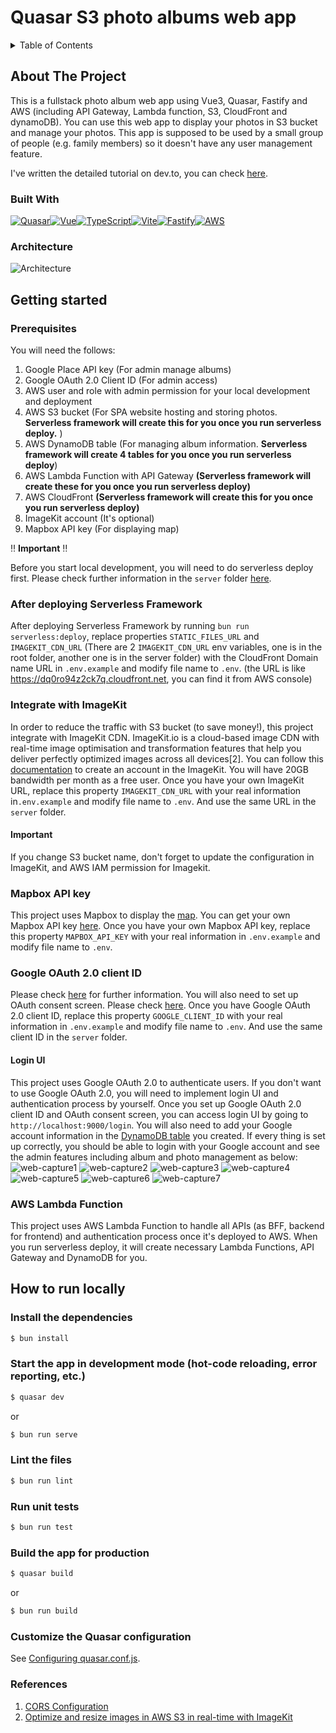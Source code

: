 # Quasar S3 photo albums web app

<!-- TABLE OF CONTENTS -->
<details>
  <summary>Table of Contents</summary>
  <ol>
    <li>
      <a href="#about-the-project">About The Project</a>
      <ul>
        <li><a href="#built-with">Built With</a></li>
        <li><a href="#architecture">Architecture</a></li>
      </ul>
    </li>
    <li>
      <a href="#getting-started">Getting Started</a>
      <ul>
        <li><a href="#prerequisites">Prerequisites</a></li>
        <li><a href="#create-s3-bucket">Create S3 bucket</a></li>
        <li><a href="#integrate-with-imagekit">Integrate with ImageKit</a></li>
        <li><a href="#mapbox-api-key">Mapbox API key</a></li>
        <li><a href="#aws-lambda-function">AWS Lambda Function</a></li>
      </ul>
    </li>
    <li>
      <a href="#how-to-run-locally">How to run locally</a>
    </li>
  </ol>
</details>

## About The Project

This is a fullstack photo album web app using Vue3, Quasar, Fastify and AWS (including API Gateway, Lambda
function, S3, CloudFront and dynamoDB). You can use this web app to display your photos in S3 bucket and manage your photos. This app
is supposed to be used by a small group of people (e.g. family members) so it doesn't have any user management feature.

I've written the detailed tutorial on dev.to, you can check [here](https://dev.to/laurenceho/a-fullstack-vuejs-photo-album-app-part-1-2bgd).

### Built With

[![Quasar][quasar]][quasar-url][![Vue][Vue.js]][Vue-url][![TypeScript][typescript]][type-url][![Vite][vite]][vite-url][![Fastify][fastify]][fastify-url][![AWS][aws]][aws-url]

### Architecture

![Architecture](doc-images/AWS-Architecture.png)

## Getting started

### Prerequisites

You will need the follows:

1. Google Place API key (For admin manage albums)
2. Google OAuth 2.0 Client ID (For admin access)
3. AWS user and role with admin permission for your local development and deployment
4. AWS S3 bucket (For SPA website hosting and storing photos. **Serverless framework will create this for you once you run serverless deploy.** )
5. AWS DynamoDB table (For managing album information. **Serverless framework will create 4 tables for you once you run serverless deploy**)
6. AWS Lambda Function with API Gateway **(Serverless framework will create these for you once you run serverless deploy)**
7. AWS CloudFront **(Serverless framework will create this for you once you run serverless deploy)**
8. ImageKit account (It's optional)
9. Mapbox API key (For displaying map)

‼️ **️Important** ‼️

Before you start local development, you will need to do serverless deploy first. Please check further
information in the `server` folder [here](server/README.md).

### After deploying Serverless Framework

After deploying Serverless Framework by running `bun run serverless:deploy`, replace properties `STATIC_FILES_URL` and
`IMAGEKIT_CDN_URL` (There are 2 `IMAGEKIT_CDN_URL` env variables, one is in the root folder, another one is in the server
folder) with the CloudFront Domain name URL in `.env.example` and modify file name to `.env`. (the URL is like
https://dq0ro94z2ck7q.cloudfront.net, you can find it from AWS console)

### Integrate with ImageKit

In order to reduce the traffic with S3 bucket (to save money!), this project integrate with ImageKit CDN. ImageKit.io
is a cloud-based image CDN with real-time image optimisation and transformation features that help you deliver perfectly
optimized images across all devices[2]. You can follow this [documentation](https://imagekit.io/blog/image-optimization-resize-aws-s3-imagekit/)
to create an account in the ImageKit. You will have 20GB bandwidth per month as a free user. Once you have your own ImageKit
URL, replace this property `IMAGEKIT_CDN_URL` with your real information in`.env.example` and modify file name to `.env`. And
use the same URL in the `server` folder.

#### Important

If you change S3 bucket name, don't forget to update the configuration in ImageKit, and AWS IAM permission for Imagekit.

### Mapbox API key

This project uses Mapbox to display the [map](https://dq0ro94z2ck7q.cloudfront.net/map/albums). You can get your own
Mapbox API key [here](https://account.mapbox.com/auth/signup/). Once you have your own Mapbox API key, replace this property `MAPBOX_API_KEY` with your
real information in `.env.example` and modify file name to `.env`.

### Google OAuth 2.0 client ID

Please check [here](https://developers.google.com/identity/protocols/oauth2) for further information. You will also need to set up OAuth consent screen. Please check [here](https://developers.google.com/identity/protocols/oauth2/openid-connect#consent-screen).
Once you have Google OAuth 2.0 client ID, replace this property `GOOGLE_CLIENT_ID` with your real information in `.env.example`
and modify file name to `.env`. And use the same client ID in the `server` folder.

#### Login UI

This project uses Google OAuth 2.0 to authenticate users. If you don't want to use Google OAuth 2.0, you will need to
implement login UI and authentication process by yourself. Once you set up Google OAuth 2.0 client ID and OAuth consent
screen, you can access login UI by going to `http://localhost:9000/login`. You will also need to add your Google account
information in the [DynamoDB table](server/README.md#aws-dynamodb) you created. If every thing is set up correctly, you should be able to login
with your Google account and see the admin features including album and photo management as below:
![web-capture1](doc-images/Web_capture_1.webp)
![web-capture2](doc-images/Web_capture_2.webp)
![web-capture3](doc-images/Web_capture_3.webp)
![web-capture4](doc-images/Web_capture_4.webp)
![web-capture5](doc-images/Web_capture_5.webp)
![web-capture6](doc-images/Web_capture_6.webp)
![web-capture7](doc-images/Web_capture_7.webp)

### AWS Lambda Function

This project uses AWS Lambda Function to handle all APIs (as BFF, backend for frontend) and authentication process
once it's deployed to AWS. When you run serverless deploy, it will create necessary Lambda Functions, API Gateway and
DynamoDB for you.

## How to run locally

### Install the dependencies

```bash
$ bun install
```

### Start the app in development mode (hot-code reloading, error reporting, etc.)

```bash
$ quasar dev
```

or

```bash
$ bun run serve
```

### Lint the files

```bash
$ bun run lint
```

### Run unit tests

```bash
$ bun run test
```

### Build the app for production

```bash
$ quasar build
```

or

```bash
$ bun run build
```

### Customize the Quasar configuration

See [Configuring quasar.conf.js](https://v2.quasar.dev/quasar-cli/quasar-conf-js).

### References

1. [CORS Configuration](https://docs.aws.amazon.com/AmazonS3/latest/userguide/ManageCorsUsing.html)
2. [Optimize and resize images in AWS S3 in real-time with ImageKit](https://imagekit.io/blog/image-optimization-resize-aws-s3-imagekit/)

<!-- MARKDOWN LINKS & IMAGES -->

[Vue.js]: https://img.shields.io/badge/Vue%20js-35495E?style=for-the-badge&logo=vuedotjs&logoColor=4FC08D
[Vue-url]: https://vuejs.org/
[aws]: https://img.shields.io/badge/Amazon_AWS-FF9900?style=for-the-badge&logo=amazonaws&logoColor=white
[aws-url]: https://aws.amazon.com/
[quasar]: https://img.shields.io/badge/Quasar-1976D2?style=for-the-badge&logo=quasar&logoColor=white
[quasar-url]: https://quasar.dev/
[typescript]: https://img.shields.io/badge/TypeScript-007ACC?style=for-the-badge&logo=typescript&logoColor=white
[type-url]: https://www.typescriptlang.org/
[vite]: https://img.shields.io/badge/Vite-B73BFE?style=for-the-badge&logo=vite&logoColor=FFD62E
[vite-url]: https://vitejs.dev/
[fastify]: https://img.shields.io/badge/fastify-202020?style=for-the-badge&logo=fastify&logoColor=white
[fastify-url]: https://fastify.dev/
